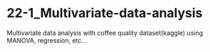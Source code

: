 # 22-1_Multivariate-data-analysis

Multivariate data analysis with coffee quality dataset(kaggle) using MANOVA, regression, etc...
